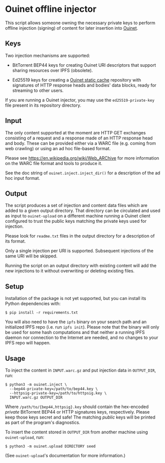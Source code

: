 # Ouinet offline injector

This script allows someone owning the necessary private keys to perform
offline injection (signing) of content for later insertion into
[Ouinet](https://github.com/equalitie/ouinet).

## Keys

Two injection mechanisms are supported:

  - BitTorrent BEP44 keys for creating Ouinet URI descriptors that support
    sharing resources over IPFS (obsolete).

  - Ed25519 keys for creating a [Ouinet static cache][] repository with
    signatures of HTTP response heads and bodies' data blocks, ready for
    streaming to other users.

[Ouinet static cache]: https://github.com/equalitie/ouinet/blob/master/doc/ouinet-network-whitepaper.md#out-of-band-cache-entry-exchange

If you are running a Ouinet injector, you may use the ``ed25519-private-key``
file present in its repository directory.

## Input

The only content supported at the moment are HTTP GET exchanges consisting of
a request and a response made of an HTTP response head and body.  These can be
provided either via a WARC file (e.g. coming from web crawling) or using an ad
hoc file-based format.

Please see <https://en.wikipedia.org/wiki/Web_ARChive> for more information on
the WARC file format and tools to produce it.

See the doc string of `ouinet.inject.inject_dir()` for a description of the ad
hoc input format.

## Output

The script produces a set of injection and content data files which are added
to a given output directory.  That directory can be circulated and used as
input to ``ouinet-upload`` on a different machine running a Ouinet client
configured to trust the public keys matching the private keys used for
injection.

Please look for ``readme.txt`` files in the output directory for a description
of its format.

Only a single injection per URI is supported.  Subsequent injections of the
same URI will be skipped.

Running the script on an output directory with existing content will add the
new injections to it without overwriting or deleting existing files.

## Setup

Installation of the package is not yet supported, but you can install its
Python dependencies with:

    $ pip install -r requirements.txt

You will also need to have the ``ipfs`` binary on your search path and an
initialized IPFS repo (i.e. run ``ipfs init``).  Please note that the binary
will only be used for some hash computations and that neither a running IPFS
daemon nor connection to the Internet are needed, and no changes to your IPFS
repo will happen.

## Usage

To inject the content in ``INPUT.warc.gz`` and put injection data in
``OUTPUT_DIR``, run:

    $ python3 -m ouinet.inject \
      --bep44-private-key=/path/to/bep44.key \
      --httpsig-private-key=/path/to/httpsig.key \
      INPUT.warc.gz OUTPUT_DIR

Where ``/path/to/{bep44,httpsig}.key`` should contain the hex-encoded
*private* BitTorrent BEP44 or HTTP signatures keys, respectively.  Please keep
those keys secret and safe!  The matching *public* keys will be printed as
part of the program's diagnostics.

To insert the content stored in `OUTPUT_DIR` from another machine using
``ouinet-upload``, run:

    $ python3 -m ouinet.upload DIRECTORY seed

(See ``ouinet-upload``'s documentation for more information.)
